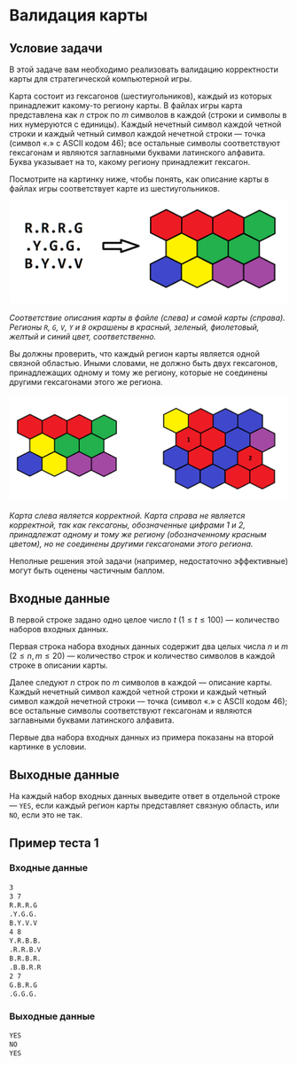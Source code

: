 # Валидация карты

## Условие задачи

В этой задаче вам необходимо реализовать валидацию корректности карты для стратегической компьютерной игры.

Карта состоит из гексагонов (шестиугольников), каждый из которых принадлежит какому-то региону карты. В файлах игры карта представлена как $n$ строк по $m$ символов в каждой (строки и символы в них нумеруются с единицы). Каждый нечетный символ каждой четной строки и каждый четный символ каждой нечетной строки — точка (символ «.» с ASCII кодом 46); все остальные символы соответствуют гексагонам и являются заглавными буквами латинского алфавита. Буква указывает на то, какому региону принадлежит гексагон.

Посмотрите на картинку ниже, чтобы понять, как описание карты в файлах игры соответствует карте из шестиугольников.

![image1](./map1.png)

*Соответствие описания карты в файле (слева) и самой карты (справа). Регионы `R`, `G`, `V`, `Y` и `B` окрашены в красный, зеленый, фиолетовый, желтый и синий цвет, соответственно.*

Вы должны проверить, что каждый регион карты является одной связной областью. Иными словами, не должно быть двух гексагонов, принадлежащих одному и тому же региону, которые не соединены другими гексагонами этого же региона.

![image2](./map2.png)

*Карта слева является корректной. Карта справа не является корректной, так как гексагоны, обозначенные цифрами 1 и 2, принадлежат одному и тому же региону (обозначенному красным цветом), но не соединены другими гексагонами этого региона.*

Неполные решения этой задачи (например, недостаточно эффективные) могут быть оценены частичным баллом.

## Входные данные

В первой строке задано одно целое число $t$ ($1 \le t \le 100$) — количество наборов входных данных.

Первая строка набора входных данных содержит два целых числа $n$ и $m$ ($2 \le n, m \le 20$) — количество строк и количество символов в каждой строке в описании карты.

Далее следуют $n$ строк по $m$ символов в каждой — описание карты. Каждый нечетный символ каждой четной строки и каждый четный символ каждой нечетной строки — точка (символ «.» с ASCII кодом 46); все остальные символы соответствуют гексагонам и являются заглавными буквами латинского алфавита.

Первые два набора входных данных из примера показаны на второй картинке в условии.

## Выходные данные

На каждый набор входных данных выведите ответ в отдельной строке — $\texttt{YES}$, если каждый регион карты представляет связную область, или $\texttt{NO}$, если это не так.

## Пример теста 1

### Входные данные

```text
3
3 7
R.R.R.G
.Y.G.G.
B.Y.V.V
4 8
Y.R.B.B.
.R.R.B.V
B.R.B.R.
.B.B.R.R
2 7
G.B.R.G
.G.G.G.

```

### Выходные данные

```text
YES
NO
YES

```